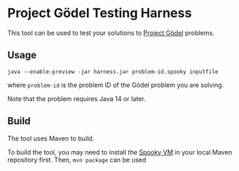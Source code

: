 # Project Gödel Testing Harness
This tool can be used to test your solutions to [Project Gödel](https://godel.dev) problems.


## Usage
```
java --enable-preview -jar harness.jar problem-id.spooky inputfile
```

where `problem-id` is the problem ID of the Gödel problem you are solving.

Note that the problem requires Java 14 or later.

## Build
The tool uses Maven to build.

To build the tool, you may need to install the [Spooky VM](https://github.com/project-godel/spooky-vm) in your local Maven repository first.
Then, `mvn package` can be used
